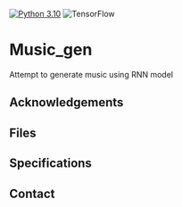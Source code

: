[![Python 3.10](https://img.shields.io/badge/python-3.10-blue.svg)](https://www.python.org/downloads/release/python-360/) 
![TensorFlow](https://img.shields.io/badge/TensorFlow-%23FF6F00.svg?style=for-the-badge&logo=TensorFlow&logoColor=white)

# Music_gen
Attempt to generate music using RNN model

## Acknowledgements

## Files

## Specifications

## Contact

